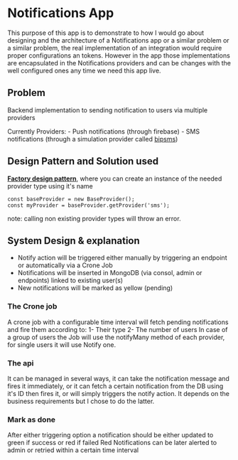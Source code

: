# Notifications App
This purpose of this app is to demonstrate to how I would go about designing and the architecture of a Notifications app or a similar problem or a similar problem, the real implementation of an integration would require proper configurations an tokens. However in the app those implementations are encapsulated in the Notifications providers and can be changes with the well configured ones any time we need this app live.

## Problem
Backend implementation to sending notification to users via multiple providers

Currently Providers:
    - Push notifications (through firebase)
    - SMS notifications  (through a simulation provider called [bipsms](https://www.npmjs.com/package/bipsms))


## Design Pattern and Solution used

[**Factory design pattern**](https://www.tutorialspoint.com/design_pattern/factory_pattern.htm), where you can create an instance of the needed provider type using it's name

```
const baseProvider = new BaseProvider();
const myProvider = baseProvider.getProvider('sms');
```

note: calling non existing provider types will throw an error.

## System Design & explanation

- Notify action will be triggered either manually by triggering an endpoint or automatically via a Crone Job
- Notifications will be inserted in MongoDB (via consol, admin or endpoints) linked to existing user(s)
- New notifications will be marked as yellow (pending)

### The Crone job
A crone job with a configurable time interval will fetch pending notifications and fire them according to:
    1- Their type
    2- The number of users
In case of a group of users the Job will use the notifyMany method of each provider, for single users it will use Notify one.

### The api
It can be managed in several ways, it can take the notification message and fires it immediately,
or it can fetch a certain notification from the DB using it's ID then fires it,
or will simply triggers the notify action. It depends on the business requirements but I chose to do the latter.

### Mark as done
After either triggering option a notification should be either updated to green if success or red if failed
Red Notifications can be later alerted to admin or retried within a certain time interval
